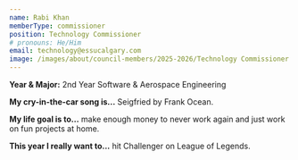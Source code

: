 ```yaml
---
name: Rabi Khan
memberType: commissioner
position: Technology Commissioner
# pronouns: He/Him
email: technology@essucalgary.com
image: /images/about/council-members/2025-2026/Technology Commissioner.jpg
---
```


**Year & Major:** 2nd Year Software & Aerospace Engineering

**My cry-in-the-car song is...** Seigfried by Frank Ocean.

**My life goal is to...** make enough money to never work again and just work on fun projects at home.

**This year I really want to...** hit Challenger on League of Legends.

